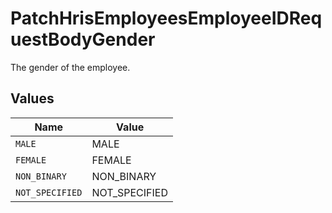 # PatchHrisEmployeesEmployeeIDRequestBodyGender

The gender of the employee.


## Values

| Name            | Value           |
| --------------- | --------------- |
| `MALE`          | MALE            |
| `FEMALE`        | FEMALE          |
| `NON_BINARY`    | NON_BINARY      |
| `NOT_SPECIFIED` | NOT_SPECIFIED   |